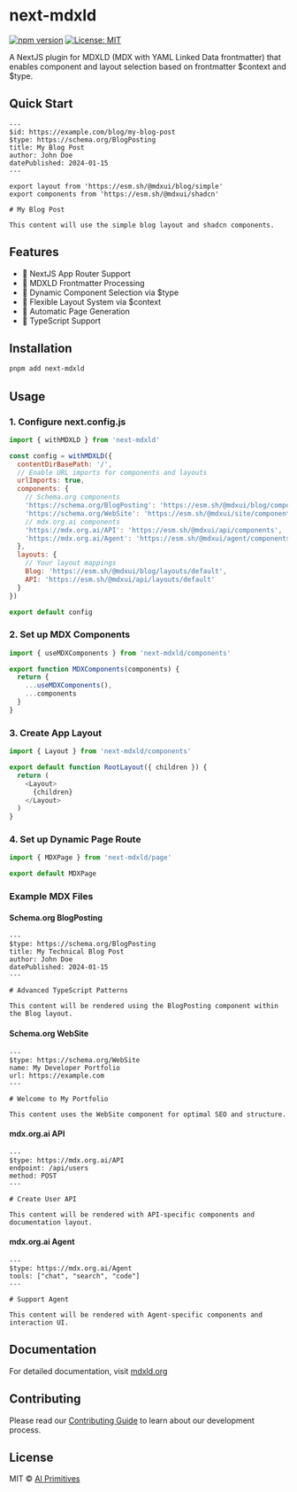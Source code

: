 # next-mdxld

[![npm version](https://badge.fury.io/js/next-mdxld.svg)](https://www.npmjs.com/package/next-mdxld)
[![License: MIT](https://img.shields.io/badge/License-MIT-yellow.svg)](https://opensource.org/licenses/MIT)

A NextJS plugin for MDXLD (MDX with YAML Linked Data frontmatter) that enables component and layout selection based on frontmatter $context and $type.

## Quick Start

```mdx
---
$id: https://example.com/blog/my-blog-post
$type: https://schema.org/BlogPosting
title: My Blog Post
author: John Doe
datePublished: 2024-01-15
---

export layout from 'https://esm.sh/@mdxui/blog/simple'
export components from 'https://esm.sh/@mdxui/shadcn'

# My Blog Post

This content will use the simple blog layout and shadcn components.
```

## Features

- 🚀 NextJS App Router Support
- 📄 MDXLD Frontmatter Processing
- 🎨 Dynamic Component Selection via $type
- 📱 Flexible Layout System via $context
- 🔄 Automatic Page Generation
- 🎯 TypeScript Support

## Installation

```bash
pnpm add next-mdxld
```

## Usage

### 1. Configure next.config.js

```javascript
import { withMDXLD } from 'next-mdxld'

const config = withMDXLD({
  contentDirBasePath: '/',
  // Enable URL imports for components and layouts
  urlImports: true,
  components: {
    // Schema.org components
    'https://schema.org/BlogPosting': 'https://esm.sh/@mdxui/blog/components',
    'https://schema.org/WebSite': 'https://esm.sh/@mdxui/site/components',
    // mdx.org.ai components
    'https://mdx.org.ai/API': 'https://esm.sh/@mdxui/api/components',
    'https://mdx.org.ai/Agent': 'https://esm.sh/@mdxui/agent/components'
  },
  layouts: {
    // Your layout mappings
    Blog: 'https://esm.sh/@mdxui/blog/layouts/default',
    API: 'https://esm.sh/@mdxui/api/layouts/default'
  }
})

export default config
```

### 2. Set up MDX Components

```javascript
import { useMDXComponents } from 'next-mdxld/components'

export function MDXComponents(components) {
  return {
    ...useMDXComponents(),
    ...components
  }
}
```

### 3. Create App Layout

```javascript
import { Layout } from 'next-mdxld/components'

export default function RootLayout({ children }) {
  return (
    <Layout>
      {children}
    </Layout>
  )
}
```

### 4. Set up Dynamic Page Route

```javascript
import { MDXPage } from 'next-mdxld/page'

export default MDXPage
```

### Example MDX Files

#### Schema.org BlogPosting
```mdx
---
$type: https://schema.org/BlogPosting
title: My Technical Blog Post
author: John Doe
datePublished: 2024-01-15
---

# Advanced TypeScript Patterns

This content will be rendered using the BlogPosting component within the Blog layout.
```

#### Schema.org WebSite
```mdx
---
$type: https://schema.org/WebSite
name: My Developer Portfolio
url: https://example.com
---

# Welcome to My Portfolio

This content uses the WebSite component for optimal SEO and structure.
```

#### mdx.org.ai API
```mdx
---
$type: https://mdx.org.ai/API
endpoint: /api/users
method: POST
---

# Create User API

This content will be rendered with API-specific components and documentation layout.
```

#### mdx.org.ai Agent
```mdx
---
$type: https://mdx.org.ai/Agent
tools: ["chat", "search", "code"]
---

# Support Agent

This content will be rendered with Agent-specific components and interaction UI.
```

## Documentation

For detailed documentation, visit [mdxld.org](https://mdxld.org)

## Contributing

Please read our [Contributing Guide](./CONTRIBUTING.md) to learn about our development process.

## License

MIT © [AI Primitives](https://primitives.org.ai)
